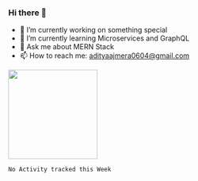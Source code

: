 ### Hi there 👋

- 🔭 I’m currently working on something special
- 🌱 I’m currently learning Microservices and GraphQL
- 💬 Ask me about MERN Stack
- 📫 How to reach me: adityaajmera0604@gmail.com

<img height="180em" src="https://github-readme-stats.vercel.app/api?username=Aditya-06&show_icons=true&hide_border=true&&count_private=true&include_all_commits=true" />

<!--START_SECTION:waka-->
```text
No Activity tracked this Week
```
<!--END_SECTION:waka-->
